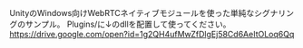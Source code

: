 UnityのWindows向けWebRTCネイティブモジュールを使った単純なシグナリングのサンプル。
Plugins/に↓のdllを配置して使ってください。
https://drive.google.com/open?id=1g2QH4ufMwZfDlgEj58Cd6AeItOLoq6Qq